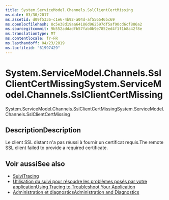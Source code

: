 ```yaml
---
title: System.ServiceModel.Channels.SslClientCertMissing
ms.date: 03/30/2017
ms.assetid: d09f5336-c1e6-4b92-a04d-af556546bc69
ms.openlocfilehash: 8c5e38d19aa64186d962597df5af90cd6cf886a2
ms.sourcegitcommit: 9b552addadfb57fab0b9e7852ed4f1f1b8a42f8e
ms.translationtype: MT
ms.contentlocale: fr-FR
ms.lasthandoff: 04/23/2019
ms.locfileid: "61997429"
---
```

# <a name="systemservicemodelchannelssslclientcertmissing"></a><span data-ttu-id="e47fd-102">System.ServiceModel.Channels.SslClientCertMissing</span><span class="sxs-lookup"><span data-stu-id="e47fd-102">System.ServiceModel.Channels.SslClientCertMissing</span></span>
<span data-ttu-id="e47fd-103">System.ServiceModel.Channels.SslClientCertMissing</span><span class="sxs-lookup"><span data-stu-id="e47fd-103">System.ServiceModel.Channels.SslClientCertMissing</span></span>  
  
## <a name="description"></a><span data-ttu-id="e47fd-104">Description</span><span class="sxs-lookup"><span data-stu-id="e47fd-104">Description</span></span>  
 <span data-ttu-id="e47fd-105">Le client SSL distant n'a pas réussi à fournir un certificat requis.</span><span class="sxs-lookup"><span data-stu-id="e47fd-105">The remote SSL client failed to provide a required certificate.</span></span>  
  
## <a name="see-also"></a><span data-ttu-id="e47fd-106">Voir aussi</span><span class="sxs-lookup"><span data-stu-id="e47fd-106">See also</span></span>

- [<span data-ttu-id="e47fd-107">Suivi</span><span class="sxs-lookup"><span data-stu-id="e47fd-107">Tracing</span></span>](../../../../../docs/framework/wcf/diagnostics/tracing/index.md)
- [<span data-ttu-id="e47fd-108">Utilisation du suivi pour résoudre les problèmes posés par votre application</span><span class="sxs-lookup"><span data-stu-id="e47fd-108">Using Tracing to Troubleshoot Your Application</span></span>](../../../../../docs/framework/wcf/diagnostics/tracing/using-tracing-to-troubleshoot-your-application.md)
- [<span data-ttu-id="e47fd-109">Administration et diagnostics</span><span class="sxs-lookup"><span data-stu-id="e47fd-109">Administration and Diagnostics</span></span>](../../../../../docs/framework/wcf/diagnostics/index.md)
